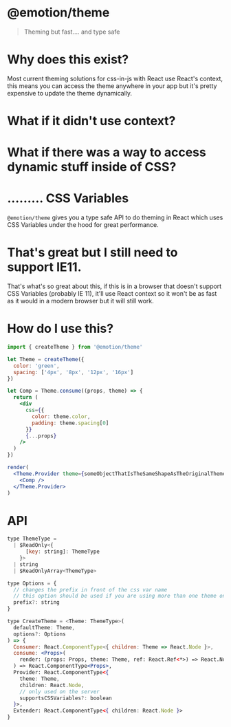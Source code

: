 # @emotion/theme

> Theming but fast.... and type safe

# Why does this exist?

Most current theming solutions for css-in-js with React use React's context, this means you can access the theme anywhere in your app but it's pretty expensive to update the theme dynamically.

# What if it didn't use context?

# What if there was a way to access dynamic stuff inside of CSS?

# ......... CSS Variables

`@emotion/theme` gives you a type safe API to do theming in React which uses CSS Variables under the hood for great performance.

# That's great but I still need to support IE11.

That's what's so great about this, if this is in a browser that doesn't support CSS Variables (probably IE 11), it'll use React context so it won't be as fast as it would in a modern browser but it will still work.

# How do I use this?

```jsx
import { createTheme } from '@emotion/theme'

let Theme = createTheme({
  color: 'green',
  spacing: ['4px', '8px', '12px', '16px']
})

let Comp = Theme.consume((props, theme) => {
  return (
    <div
      css={{
        color: theme.color,
        padding: theme.spacing[0]
      }}
      {...props}
    />
  )
})

render(
  <Theme.Provider theme={someObjectThatIsTheSameShapeAsTheOriginalTheme}>
    <Comp />
  </Theme.Provider>
)
```

# API

```jsx
type ThemeType =
  | $ReadOnly<{
      [key: string]: ThemeType
    }>
  | string
  | $ReadOnlyArray<ThemeType>

type Options = {
  // changes the prefix in front of the css var name
  // this option should be used if you are using more than one theme on a page.
  prefix?: string
}

type CreateTheme = <Theme: ThemeType>(
  defaultTheme: Theme,
  options?: Options
) => {
  Consumer: React.ComponentType<{ children: Theme => React.Node }>,
  consume: <Props>(
    render: (props: Props, theme: Theme, ref: React.Ref<*>) => React.Node
  ) => React.ComponentType<Props>,
  Provider: React.ComponentType<{
    theme: Theme,
    children: React.Node,
    // only used on the server
    supportsCSSVariables?: boolean
  }>,
  Extender: React.ComponentType<{ children: React.Node }>
}
```
